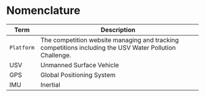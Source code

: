 # Nomenclature

| Term       | Description                                                                                             |
| ---------- | ------------------------------------------------------------------------------------------------------- |
| `Platform` | The competition website managing and tracking competitions including the USV Water Pollution Challenge. |
| USV        | Unmanned Surface Vehicle                                                                                |
| GPS        | Global Positioning System                                                                               |
| IMU        | Inertial                                                                                                |
